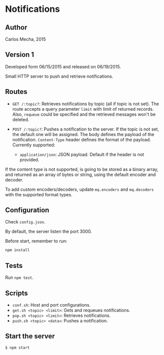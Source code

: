 # Notifications

## Author

Carlos Mecha, 2015

## Version 1

Developed form 06/15/2015 and released on 06/19/2015.

Small HTTP server to push and retrieve notifications.

## Routes

- `GET /:topic?`: Retrieves notifications by topic (all if topic is not set). The route accepts a
query parameter `limit` with limit of returned records. Also, `requeue` could be specified and the retrieved messages won't
be deleted.

- `POST /:topic?`: Pushes a notification to the server. If the topic is not set, the default one will be assigned.
The body defines the payload of the notification. `Content-Type` header defines the format of the payload. Currently supported:

    - `application/json`: JSON payload. Default if the header is not provided.

If the content type is not supported, is going to be stored as a binary array, and returned as an array of bytes or string, using
the default encoder and decoder.

To add custom encoders/decoders, update `mq.encoders` and `mq.decoders` with the supported format types. 

## Configuration
Check `config.json`.

By default, the server listen the port 3000.

Before start, remember to run:

```bash
npm install
```

## Tests
Run `npm test`.

## Scripts
- `conf.sh`: Host and port configurations.
- `get.sh <topic> <limit>`: Gets and requeues notifications.
- `pop.sh <topic> <limit>`: Retrieves notifications.
- `push.sh <topic> <data>`: Pushes a notification.  

## Start the server

```bash
$ npm start
```


